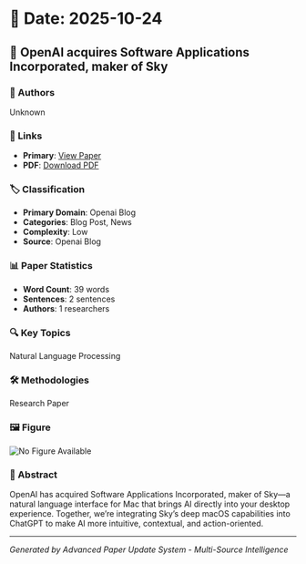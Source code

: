 # 📅 Date: 2025-10-24

## 📄 OpenAI acquires Software Applications Incorporated, maker of Sky

### 👥 Authors
Unknown

### 🔗 Links
- **Primary**: [View Paper](https://openai.com/index/openai-acquires-software-applications-incorporated)
- **PDF**: [Download PDF](https://arxiv.org/pdf/.pdf) 



### 🏷️ Classification
- **Primary Domain**: Openai Blog
- **Categories**: Blog Post, News
- **Complexity**: Low
- **Source**: Openai Blog

### 📊 Paper Statistics
- **Word Count**: 39 words
- **Sentences**: 2 sentences
- **Authors**: 1 researchers

### 🔍 Key Topics
Natural Language Processing

### 🛠️ Methodologies
Research Paper

### 🖼️ Figure
![No Figure Available](https://img.shields.io/badge/Figure-Not_Available-lightgrey?style=for-the-badge)

### 📝 Abstract
OpenAI has acquired Software Applications Incorporated, maker of Sky—a natural language interface for Mac that brings AI directly into your desktop experience. Together, we’re integrating Sky’s deep macOS capabilities into ChatGPT to make AI more intuitive, contextual, and action-oriented.

---
*Generated by Advanced Paper Update System - Multi-Source Intelligence*
